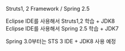 Struts1, 2 Framework / Spring 2.5 

Eclipse IDE를 사용해서 Struts1,2 학습 + JDK8<br>
Eclipse IDE를 사용해서 Spring 2.5 학습 + JDK7

Spring 3.0부터는 STS 3 IDE + JDK8 사용 예정
